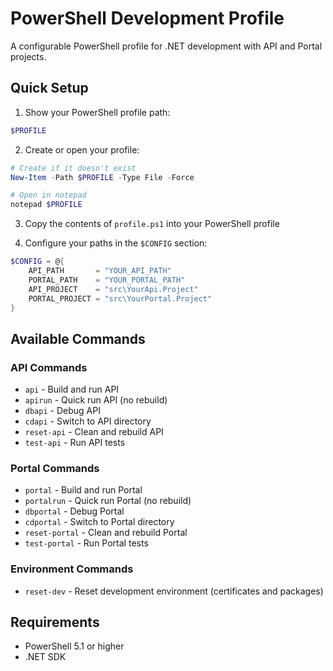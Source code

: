 # PowerShell Development Profile

A configurable PowerShell profile for .NET development with API and Portal projects.

## Quick Setup

1. Show your PowerShell profile path:
```powershell
$PROFILE
```

2. Create or open your profile:
```powershell
# Create if it doesn't exist
New-Item -Path $PROFILE -Type File -Force

# Open in notepad
notepad $PROFILE
```

3. Copy the contents of `profile.ps1` into your PowerShell profile

4. Configure your paths in the `$CONFIG` section:
```powershell
$CONFIG = @{
    API_PATH       = "YOUR_API_PATH"
    PORTAL_PATH    = "YOUR_PORTAL_PATH"
    API_PROJECT    = "src\YourApi.Project"
    PORTAL_PROJECT = "src\YourPortal.Project"
}
```

## Available Commands

### API Commands
- `api` - Build and run API
- `apirun` - Quick run API (no rebuild)
- `dbapi` - Debug API
- `cdapi` - Switch to API directory
- `reset-api` - Clean and rebuild API
- `test-api` - Run API tests

### Portal Commands
- `portal` - Build and run Portal
- `portalrun` - Quick run Portal (no rebuild)
- `dbportal` - Debug Portal
- `cdportal` - Switch to Portal directory
- `reset-portal` - Clean and rebuild Portal
- `test-portal` - Run Portal tests

### Environment Commands
- `reset-dev` - Reset development environment (certificates and packages)

## Requirements
- PowerShell 5.1 or higher
- .NET SDK
